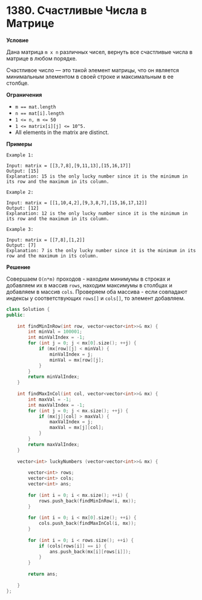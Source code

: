 # 1380. Счастливые Числа в Матрице

**Условие**

Дана матрица `m x n` различных чисел, вернуть все счастливые числа в матрице в любом порядке.

Счастливое число — это такой элемент матрицы, что он является минимальным элементом в своей строке и максимальным в ее столбце.

**Ограничения**
- `m == mat.length`
- `n == mat[i].length`
- `1 <= n, m <= 50`
- `1 <= matrix[i][j] <= 10^5.`
- All elements in the matrix are distinct.


**Примеры**
```
Example 1:

Input: matrix = [[3,7,8],[9,11,13],[15,16,17]]
Output: [15]
Explanation: 15 is the only lucky number since it is the minimum in its row and the maximum in its column.

Example 2:

Input: matrix = [[1,10,4,2],[9,3,8,7],[15,16,17,12]]
Output: [12]
Explanation: 12 is the only lucky number since it is the minimum in its row and the maximum in its column.

Example 3:

Input: matrix = [[7,8],[1,2]]
Output: [7]
Explanation: 7 is the only lucky number since it is the minimum in its row and the maximum in its column.
```


**Решение**

Совершаем `O(n*m)` проходов - находим минимумы в строках и добавляем их в массив `rows`, находим максимумы в столбцах и добавляем в массив `cols`. Проверяем оба массива - если совпадают индексы у соответствующих `rows[]` и `cols[]`, то элемент добавляем.
```C++
class Solution {
public:
    
    int findMinInRow(int row, vector<vector<int>>& mx) {
        int minVal = 100001;
        int minValIndex = -1;
        for (int j = 0; j < mx[0].size(); ++j) {
            if (mx[row][j] < minVal) {
                minValIndex = j;
                minVal = mx[row][j];
            }
        }
        return minValIndex;
    }
    
    int findMaxInCol(int col, vector<vector<int>>& mx) {
        int maxVal = -1;
        int maxValIndex = -1;
        for (int j = 0; j < mx.size(); ++j) {
            if (mx[j][col] > maxVal) {
                maxValIndex = j;
                maxVal = mx[j][col];
            }
        }
        return maxValIndex;
    }
    
    vector<int> luckyNumbers (vector<vector<int>>& mx) {
        
        vector<int> rows;
        vector<int> cols;
        vector<int> ans;
        
        for (int i = 0; i < mx.size(); ++i) {
            rows.push_back(findMinInRow(i, mx));
        }
        
        for (int i = 0; i < mx[0].size(); ++i) {
            cols.push_back(findMaxInCol(i, mx));
        }
        
        for (int i = 0; i < rows.size(); ++i) {
            if (cols[rows[i]] == i) {
                ans.push_back(mx[i][rows[i]]);
            }
        }
        
        return ans;
        
    }
};
```






 


 


